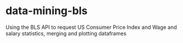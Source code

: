 # data-mining-bls
Using the BLS API to request US Consumer Price Index and Wage and salary statistics, merging and plotting dataframes
